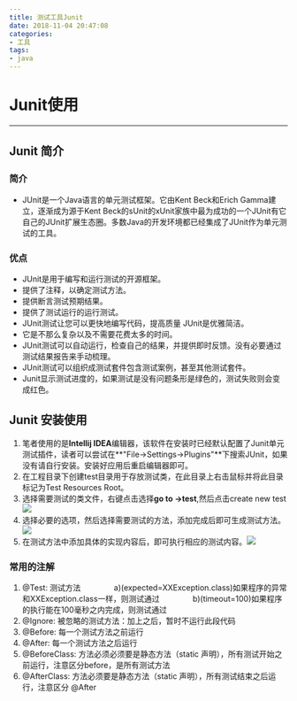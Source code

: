 ```yaml
---
title: 测试工具Junit
date: 2018-11-04 20:47:08
categories:
- 工具
tags:
- java
---
```


# Junit使用
<!--more-->
-------------------

## Junit 简介
### 简介
- JUnit是一个Java语言的单元测试框架。它由Kent Beck和Erich Gamma建立，逐渐成为源于Kent Beck的sUnit的xUnit家族中最为成功的一个JUnit有它自己的JUnit扩展生态圈。多数Java的开发环境都已经集成了JUnit作为单元测试的工具。

### 优点
- JUnit是用于编写和运行测试的开源框架。
- 提供了注释，以确定测试方法。
- 提供断言测试预期结果。
- 提供了测试运行的运行测试。
- JUnit测试让您可以更快地编写代码，提高质量 JUnit是优雅简洁。
- 它是不那么复杂以及不需要花费太多的时间。
- JUnit测试可以自动运行，检查自己的结果，并提供即时反馈。没有必要通过测试结果报告来手动梳理。
- JUnit测试可以组织成测试套件包含测试案例，甚至其他测试套件。
- Junit显示测试进度的，如果测试是没有问题条形是绿色的，测试失败则会变成红色。

## Junit 安装使用
1. 笔者使用的是**Intellij IDEA**编辑器，该软件在安装时已经默认配置了Junit单元测试插件，读者可以尝试在**"File->Settings->Plugins"**下搜索JUnit，如果没有请自行安装。安装好应用后重启编辑器即可。
2. 在工程目录下创建test目录用于存放测试类，在此目录上右击鼠标并将此目录标记为Test Resources Root。
3. 选择需要测试的类文件，右键点击选择**go to ->test**,然后点击create new test ![](Junit_1.jpg)
4. 选择必要的选项，然后选择需要测试的方法，添加完成后即可生成测试方法。![](Junit_2.png)
5. 在测试方法中添加具体的实现内容后，即可执行相应的测试内容。![](Junit_3.png)

### 常用的注解
1. @Test: 测试方法
　　　　a)(expected=XXException.class)如果程序的异常和XXException.class一样，则测试通过
　　　　b)(timeout=100)如果程序的执行能在100毫秒之内完成，则测试通过
2. @Ignore: 被忽略的测试方法：加上之后，暂时不运行此段代码
3. @Before: 每一个测试方法之前运行
4. @After: 每一个测试方法之后运行
5. @BeforeClass: 方法必须必须要是静态方法（static 声明），所有测试开始之前运行，注意区分before，是所有测试方法
6. @AfterClass: 方法必须要是静态方法（static 声明），所有测试结束之后运行，注意区分 @After
